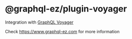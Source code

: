 # @graphql-ez/plugin-voyager

Integration with [GraphQL Voyager](https://apis.guru/graphql-voyager/)

Check https://www.graphql-ez.com for more information
